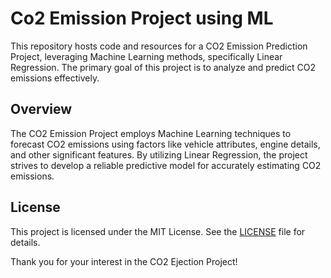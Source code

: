 # Co2 Emission Project using ML 

This repository hosts code and resources for a CO2 Emission Prediction Project, leveraging Machine Learning methods, specifically Linear Regression. The primary goal of this project is to analyze and predict CO2 emissions effectively.
## Overview

The CO2 Emission Project employs Machine Learning techniques to forecast CO2 emissions using factors like vehicle attributes, engine details, and other significant features. By utilizing Linear Regression, the project strives to develop a reliable predictive model for accurately estimating CO2 emissions.

## License

This project is licensed under the MIT License. See the [LICENSE](LICENSE) file for details.

Thank you for your interest in the CO2 Ejection Project!

